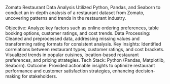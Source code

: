 Zomato Restaurant Data Analysis
Utilized Python, Pandas, and Seaborn to conduct an in-depth analysis of a restaurant dataset from Zomato, uncovering patterns and trends in the restaurant industry.

Objective: Analyze key factors such as online ordering preferences, table booking options, customer ratings, and cost trends.
Data Processing: Cleaned and preprocessed data, addressing missing values and transforming rating formats for consistent analysis.
Key Insights:
Identified correlations between restaurant types, customer ratings, and cost brackets.
Visualized trends in popular cuisines, location-based restaurant preferences, and pricing strategies.
Tech Stack: Python (Pandas, Matplotlib, Seaborn).
Outcome: Provided actionable insights to optimize restaurant performance and customer satisfaction strategies, enhancing decision-making for stakeholders.
